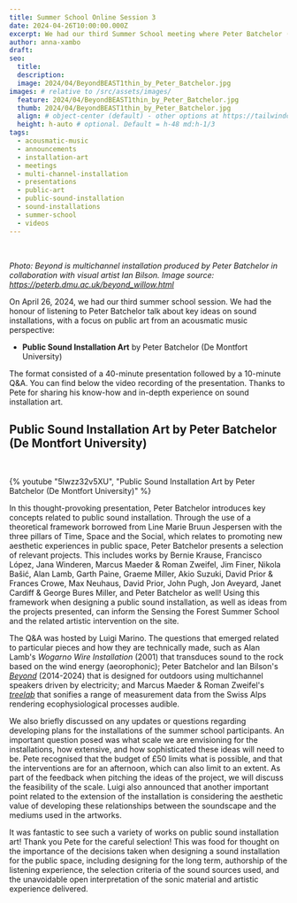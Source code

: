 ```yaml
---
title: Summer School Online Session 3
date: 2024-04-26T10:00:00.000Z
excerpt: We had our third Summer School meeting where Peter Batchelor (De Montfort University) presented key ideas and selected examples of public sound installation art.
author: anna-xambo
draft:
seo:
  title:
  description:
  image: 2024/04/BeyondBEAST1thin_by_Peter_Batchelor.jpg
images: # relative to /src/assets/images/
  feature: 2024/04/BeyondBEAST1thin_by_Peter_Batchelor.jpg
  thumb: 2024/04/BeyondBEAST1thin_by_Peter_Batchelor.jpg
  align: # object-center (default) - other options at https://tailwindcss.com/docs/object-position
  height: h-auto # optional. Default = h-48 md:h-1/3
tags:
  - acousmatic-music
  - announcements
  - installation-art 
  - meetings
  - multi-channel-installation
  - presentations
  - public-art
  - public-sound-installation
  - sound-installations
  - summer-school
  - videos
---
```


<br />

*Photo: Beyond is multichannel installation produced by Peter Batchelor in collaboration with visual artist Ian Bilson. Image source: https://peterb.dmu.ac.uk/beyond_willow.html*

On April 26, 2024, we had our third summer school session. We had the honour of listening to Peter Batchelor talk about key ideas on sound installations, with a focus on public art from an acousmatic music perspective:

* **Public Sound Installation Art** by Peter Batchelor (De Montfort University)

The format consisted of a 40-minute presentation followed by a 10-minute Q&A. You can find below the video recording of the presentation. Thanks to Pete for sharing his know-how and in-depth experience on sound installation art.

## Public Sound Installation Art by Peter Batchelor (De Montfort University)

<br />

{% youtube "5lwzz32v5XU", "Public Sound Installation Art by Peter Batchelor (De Montfort University)" %}

In this thought-provoking presentation, Peter Batchelor introduces key concepts related to public sound installation. Through the use of a theoretical framework borrowed from Line Marie Bruun Jespersen with the three pillars of Time, Space and the Social, which relates to promoting new aesthetic experiences in public space, Peter Batchelor presents a selection of relevant projects. This includes works by Bernie Krause, Francisco López, Jana Winderen, Marcus Maeder & Roman Zweifel, Jim Finer, Nikola Bašić, Alan Lamb, Garth Paine, Graeme Miller, Akio Suzuki, David Prior & Frances Crowe, Max Neuhaus, David Prior, John Pugh, Jon Aveyard, Janet Cardiff & George Bures Miller, and Peter Batchelor as well! Using this framework when designing a public sound installation, as well as ideas from the projects presented, can inform the Sensing the Forest Summer School and the related artistic intervention on the site. 

The Q&A was hosted by Luigi Marino. The questions that emerged related to particular pieces and how they are technically made, such as Alan Lamb's *Wogarno Wire Installation* (2001) that transduces sound to the rock based on the wind energy (aeorophonic); Peter Batchelor and Ian Bilson's [*Beyond*](https://peterb.dmu.ac.uk/beyond_willow.html) (2014-2024) that is designed for outdoors using multichannel speakers driven by electricity; and Marcus Maeder & Roman Zweifel's [*treelab*](https://ars.electronica.art/starts-prize/en/treelab/) that sonifies a range of measurement data from the Swiss Alps rendering ecophysiological processes audible. 

We also briefly discussed on any updates or questions regarding developing plans for the installations of the summer school participants. An important question posed was what scale we are envisioning for the installations, how extensive, and how sophisticated these ideas will need to be. Pete recognised that the budget of £50 limits what is possible, and that the interventions are for an afternoon, which can also limit to an extent. As part of the feedback when pitching the ideas of the project, we will discuss the feasibility of the scale. Luigi also announced that another important point related to the extension of the installation is considering the aesthetic value of developing these relationships between the soundscape and the mediums used in the artworks. 

It was fantastic to see such a variety of works on public sound installation art! Thank you Pete for the careful selection! This was food for thought on the importance of the decisions taken when designing a sound installation for the public space, including designing for the long term, authorship of the listening experience, the selection criteria of the sound sources used, and the unavoidable open interpretation of the sonic material and artistic experience delivered. 
